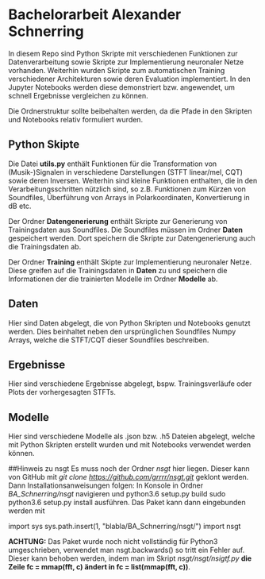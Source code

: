 # Bachelorarbeit Alexander Schnerring

In diesem Repo sind Python Skripte mit verschiedenen Funktionen zur Datenverarbeitung sowie Skripte zur Implementierung neuronaler Netze vorhanden. Weiterhin wurden Skripte zum automatischen Training verschiedener Architekturen sowie deren Evaluation implementiert. In den Jupyter Notebooks werden diese demonstriert bzw. angewendet, um schnell Ergebnisse vergleichen zu können.

Die Ordnerstruktur sollte beibehalten werden, da die Pfade in den Skripten und Notebooks relativ formuliert wurden.

## Python Skipte

Die Datei **utils.py** enthält Funktionen für die Transformation von (Musik-)Signalen in verschiedene Darstellungen (STFT linear/mel, CQT) sowie deren Inversen. Weiterhin sind kleine Funktionen enthalten, die in den Verarbeitungsschritten nützlich sind, so z.B. Funktionen zum Kürzen von Soundfiles, Überführung von Arrays in Polarkoordinaten, Konvertierung in dB etc.

Der Ordner **Datengenerierung** enthält Skripte zur Generierung von Trainingsdaten aus Soundfiles. Die Soundfiles müssen im Ordner **Daten** gespeichert werden. Dort speichern die Skripte zur Datengenerierung auch die Trainingsdaten ab.

Der Ordner **Training** enthält Skipte zur Implementierung neuronaler Netze. Diese greifen auf die Trainingsdaten in **Daten** zu und speichern die Informationen der die trainierten Modelle im Ordner **Modelle** ab.


## Daten

Hier sind Daten abgelegt, die von Python Skripten und Notebooks genutzt werden. Dies beinhaltet neben den ursprünglichen Soundfiles Numpy Arrays, welche die STFT/CQT dieser Soundfiles beschreiben.


## Ergebnisse

Hier sind verschiedene Ergebnisse abgelegt, bspw. Trainingsverläufe oder Plots der vorhergesagten STFTs.


## Modelle

Hier sind verschiedene Modelle als .json bzw. .h5 Dateien abgelegt, welche mit Python Skripten erstellt wurden und mit Notebooks verwendet werden können.


##Hinweis zu nsgt
Es muss noch der Ordner *nsgt* hier liegen. Dieser kann von GitHub mit *git clone https://github.com/grrrr/nsgt.git* geklont werden. Dann Installationsanweisungen folgen:
In Konsole in Ordner *BA_Schnerring/nsgt* navigieren und
python3.6 setup.py build
sudo python3.6 setup.py install
ausführen. Das Paket kann dann eingebunden werden mit

import sys
sys.path.insert(1, "blabla/BA_Schnerring/nsgt/")
import nsgt

**ACHTUNG:** Das Paket wurde noch nicht vollständig für Python3 umgeschrieben, verwendet man nsgt.backwards() so tritt ein Fehler auf. Dieser kann behoben werden, indem man im Skript *nsgt/nsgt/nsigtf.py* **die Zeile fc = mmap(fft, c) ändert in fc = list(mmap(fft, c))**.
